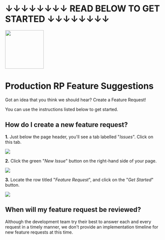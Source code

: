 # ↓↓↓↓↓↓↓↓ READ BELOW TO GET STARTED ↓↓↓↓↓↓↓↓
<img src="https://www.productionrp.net/assets/img/Logo_Mini.png" width="125">

# Production RP Feature Suggestions

Got an idea that you think we should hear? Create a Feature Request!

You can use the instructions listed below to get started.

## How do I create a new feature request?

**1.** Just below the page header, you'll see a tab labelled "*Issues*". Click on this tab.

<img src="https://i.imgur.com/A2EsfVH.png">

**2.** Click the green "*New Issue*" button on the right-hand side of your page.

<img src="https://i.imgur.com/7CX4RhR.png">

**3.** Locate the row titled "*Feature Request*", and click on the "*Get Started*" button.

<img src="https://i.imgur.com/J63QTRf.png">

## When will my feature request be reviewed?

Although the development team try their best to answer each and every request in a timely manner, we don't provide an implementation timeline for new feature requests at this time.
